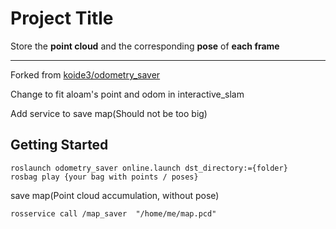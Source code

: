 # Project Title

Store the **point cloud** and the corresponding **pose** of **each frame**

----

Forked from [koide3/odometry_saver](https://github.com/koide3/odometry_saver)

Change to fit aloam's point and odom in interactive_slam

Add service to save map(Should not be too big)

## Getting Started

```
roslaunch odometry_saver online.launch dst_directory:={folder}
rosbag play {your bag with points / poses}
```
save map(Point cloud accumulation, without pose)
```
rosservice call /map_saver  "/home/me/map.pcd"
```

